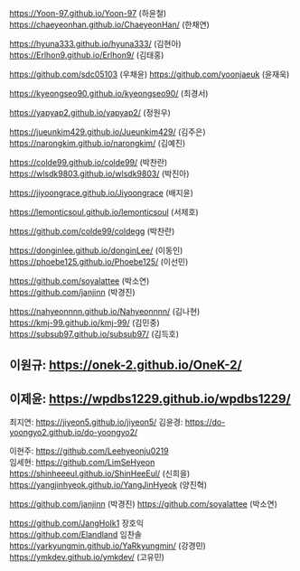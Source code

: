 
https://Yoon-97.github.io/Yoon-97 (하윤철)   
https://chaeyeonhan.github.io/ChaeyeonHan/ (한채연)


https://hyuna333.github.io/hyuna333/ (김현아)  
https://Erlhon9.github.io/Erlhon9/ (김태홍)

https://github.com/sdc05103 (우채윤)
https://github.com/yoonjaeuk (윤재욱)

https://kyeongseo90.github.io/kyeongseo90/ (최경서)  

https://yapyap2.github.io/yapyap2/ (정원우)

https://jueunkim429.github.io/Jueunkim429/ (김주은)  
https://narongkim.github.io/narongkim/ (김예진)

https://colde99.github.io/colde99/ (박찬란)  
https://wlsdk9803.github.io/wlsdk9803/ (박진아)


https://jiyoongrace.github.io/Jiyoongrace (배지윤)


https://lemonticsoul.github.io/lemonticsoul (서제호)

https://github.com/colde99/coldegg (박찬란)

https://donginlee.github.io/donginLee/ (이동인)  
https://phoebe125.github.io/Phoebe125/ (이선민)

https://github.com/soyalattee (박소연)  
https://github.com/janjinn (박경진)


https://nahyeonnnn.github.io/Nahyeonnnn/ (김나현)  
https://kmj-99.github.io/kmj-99/ (김민중)  
https://subsub97.github.io/subsub97/ (김득호)


## 이원규: https://onek-2.github.io/OneK-2/

## 이제윤: https://wpdbs1229.github.io/wpdbs1229/

최지연: https://jiyeon5.github.io/jiyeon5/
김윤경: https://do-yoongyo2.github.io/do-yoongyo2/

이현주: https://github.com/Leehyeonju0219  
임세현: https://github.com/LimSeHyeon  
https://shinheeeul.github.io/ShinHeeEul/ (신희을)  
https://yangjinhyeok.github.io/YangJinHyeok (양진혁)  

https://github.com/janjinn (박경진)
https://github.com/soyalattee (박소연)

https://github.com/JangHoIk1    장호익  
https://github.com/Elandland    임찬솔
https://yarkyungmin.github.io/YaRkyungmin/ (강경민)
https://ymkdev.github.io/ymkdev/ (고유민)
